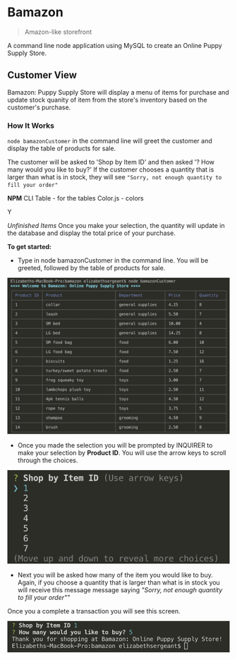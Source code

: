 # Bamazon
> Amazon-like storefront

A command line node application using MySQL to create an Online Puppy Supply Store.

## Customer View

Bamazon: Puppy Supply Store will display a menu of items for purchase and update stock quanity of item from the store's inventory based on the customer's purchase. 

### How It Works
`node bamazonCustomer` in the command line will greet the customer and display the table of products for sale.

The customer will be asked to 'Shop by Item ID' and then asked '? How many would you like to buy?' If the customer chooses a quantity that is larger than what is in stock, they will see  `"Sorry, not enough quantity to fill your order"` 

**NPM** 
CLI Table - for the tables
Color.js - colors

Y

*Unfinished Items*
Once you make your selection, the quantity will update in the database and display the total price of your purchase.

**To get started:** 

* Type in node bamazonCustomer in the command line. You will be greeted, followed by the table of products for sale.

![intro screenshot](/images/intro.png)

* Once you made the selection you will be prompted by INQUIRER to make your selection by **Product ID**. You will use the arrow keys to scroll through the choices.    

![choice screenshot](/images/choice.png)

* Next you will be asked how many of the item you would like to buy. Again, if you choose a quantity that is larger than what is in stock you will receive this message message saying *"Sorry, not enough quantity to fill your order""*

Once you a complete a transaction you will see this screen. 

![thank you screenshot](/images/thankyou.png)







